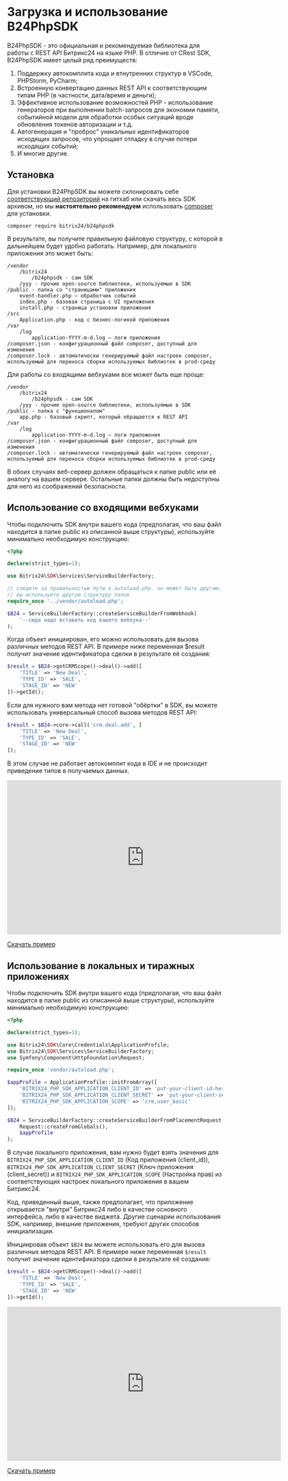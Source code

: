 # Загрузка и использование B24PhpSDK

B24PhpSDK - это официальная и рекомендуемая библиотека для работы с REST API Битрикс24 на языке PHP. В отличие от CRest SDK, B24PhpSDK имеет целый ряд преимуществ:

1. Поддержку автокомплита кода и втнутренних структур в VSCode, PHPStorm, PyCharm;
2. Встроенную конвертацию данных REST API к соответствующим типам PHP (в частности, дата/время и деньги);
3. Эффективное использование возможностей PHP - использование генераторов при выполнении batch-запросов для экономии памяти, событийной модели для обработки особых ситуаций вроде обновления токенов авторизации и т.д.
4. Автогенерация и "проброс" уникальных идентификаторов исходящих запросов, что упрощает отладку в случае потери исходящих событий;
5. И многие другие.

## Установка

Для установки B24PhpSDK вы можете склонировать себе [соответствующий репозиторий](https://github.com/bitrix24/b24phpsdk) на гитхаб или скачать весь SDK архивом, но мы **настоятельно рекомендуем** использовать [composer](https://getcomposer.org/doc/00-intro.md) для установки.

```
composer require bitrix24/b24phpsdk
```

В результате, вы получите правильную файловую структуру, с которой в дальнейшем будет удобно работать. Например, для локального приложения это может быть:

```
/vendor
    /bitrix24
        /b24phpsdk - сам SDK
    /yyy - прочие open-source библиотеки, используемые в SDK
/public - папка со "страницами" приложения
    event-handler.php – обработчик событий         
    index.php - базовая страница с UI приложения
    install.php - страница установки приложения
/src
    Application.php - код с бизнес-логикой приложения         
/var
    /log
        application-YYYY-m-d.log – логи приложения
/composer.json - конфигурационный файл composer, доступный для изменения
/composer.lock - автоматически генерируемый файл настроек composer, используемый для переноса сборки используемых библиотек в prod-среду
```

Для работы со входящими вебхуками все может быть еще проще:

```
/vendor
    /bitrix24
        /b24phpsdk - сам SDK
    /yyy - прочие open-source библиотеки, используемые в SDK
/public - папка с "функционалом"  
    app.php - базовый скрипт, который обращается к REST API        
/var
    /log
        application-YYYY-m-d.log – логи приложения
/composer.json - конфигурационный файл composer, доступный для изменения
/composer.lock - автоматически генерируемый файл настроек composer, используемый для переноса сборки используемых библиотек в prod-среду
```

В обоих случаях веб-сервер должен обращаться к папке public или её аналогу на вашем сервере. Остальные папки должны быть недоступны для него из соображений безопасности.

## Использование со входящими вебхуками

Чтобы подключить SDK внутри вашего кода (предполагая, что ваш файл находится в папке public из описанной выше структуры), используйте минимально необходимую конструкцию:

```php
<?php

declare(strict_types=1);

use Bitrix24\SDK\Services\ServiceBuilderFactory;

// следите за правильностью пути к autoload.php. он может быть другим, если
// вы используете другую структуру папок 
require_once '../vendor/autoload.php'; 

$B24 = ServiceBuilderFactory::createServiceBuilderFromWebhook(
    '--сюда надо вставить код вашего вебхука--'
);
```

Когда объект инициирован, его можно использовать для вызова различных методов REST API. В примере ниже переменная $result получит значение идентификатора сделки в результате её создания:

```php
$result = $B24->getCRMScope()->deal()->add([
    'TITLE' => 'New Deal',
    'TYPE_ID' => 'SALE',
    'STAGE_ID' => 'NEW'
])->getId();
```

Если для нужного вам метода нет готовой "обёртки" в SDK, вы можете использовать универсальный способ вызова методов REST API:

```php
$result = $B24->core->call('crm.deal.add', [
    'TITLE' => 'New Deal',
    'TYPE_ID' => 'SALE',
    'STAGE_ID' => 'NEW'
]);
```

В этом случае не работает автокомплит кода в IDE и не происходит приведение типов в получаемых данных.

<iframe src="https://vk.com/video_ext.php?oid=-211967493&id=456240173&hd=1&autoplay=0" width="640" height="360" allow="autoplay; encrypted-media; fullscreen; picture-in-picture; screen-wake-lock;" frameborder="0" allowfullscreen></iframe>

[Скачать пример](https://helpdesk.bitrix24.ru/examples/b24phpsdk-webhook-example.zip)

## Использование в локальных и тиражных приложениях

Чтобы подключить SDK внутри вашего кода (предполагая, что ваш файл находится в папке public из описанной выше структуры), используйте минимально необходимую конструкцию:

```php
<?php

declare(strict_types=1);

use Bitrix24\SDK\Core\Credentials\ApplicationProfile;
use Bitrix24\SDK\Services\ServiceBuilderFactory;
use Symfony\Component\HttpFoundation\Request;

require_once 'vendor/autoload.php';

$appProfile = ApplicationProfile::initFromArray([
    'BITRIX24_PHP_SDK_APPLICATION_CLIENT_ID' => 'put-your-client-id-here',
    'BITRIX24_PHP_SDK_APPLICATION_CLIENT_SECRET' => 'put-your-client-secret-here',
    'BITRIX24_PHP_SDK_APPLICATION_SCOPE' => 'crm,user_basic'
]);

$B24 = ServiceBuilderFactory::createServiceBuilderFromPlacementRequest(
    Request::createFromGlobals(), 
    $appProfile
);
```

В случае локального приложения, вам нужно будет взять значения для `BITRIX24_PHP_SDK_APPLICATION_CLIENT_ID` (Код приложения (client_id)), `BITRIX24_PHP_SDK_APPLICATION_CLIENT_SECRET` (Ключ приложения (client_secret)) и `BITRIX24_PHP_SDK_APPLICATION_SCOPE` (Настройка прав) из соответствующих настроек локального приложения в вашем Битрикс24.

Код, приведенный выше, также предполагает, что приложение открывается "внутри" Битрикс24 либо в качестве основного интерфейса, либо в качестве виджета. Другие сценарии использования SDK, например, внешние приложения, требуют других способов инициализации.

Инициировав объект `$B24` вы можете использовать его для вызова различных методов REST API. В примере ниже переменная `$result` получит значение идентификатора сделки в результате её создания:

```php
$result = $B24->getCRMScope()->deal()->add([
    'TITLE' => 'New Deal',
    'TYPE_ID' => 'SALE',
    'STAGE_ID' => 'NEW'
])->getId();
```

<iframe src="https://vk.com/video_ext.php?oid=-211967493&id=456240175&hd=1" width="640" height="360" allow="autoplay; encrypted-media; fullscreen; picture-in-picture; screen-wake-lock;" frameborder="0" allowfullscreen></iframe>

[Скачать пример](https://helpdesk.bitrix24.ru/examples/b24phpsdk-local-app-example.zip)